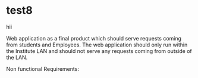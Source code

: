 # test8
hii 

Web application as a final product which should serve requests coming from students and Employees.
The web application should only run within the Institute LAN and should not serve any requests coming from outside of the LAN.


Non functional Requirements:
